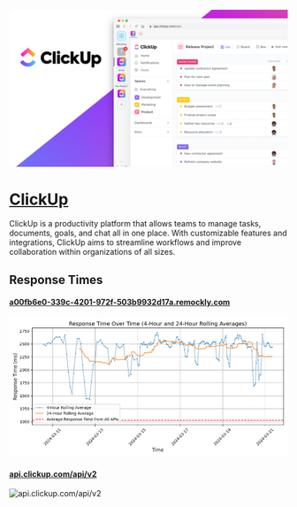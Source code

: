 [![Visit ClickUp](imagePreview.png)](https://clickup.com)

# [ClickUp](https://clickup.com)

ClickUp is a productivity platform that allows teams to manage tasks, documents, goals, and chat all in one place. With customizable features and integrations, ClickUp aims to streamline workflows and improve collaboration within organizations of all sizes.

## Response Times

#### [a00fb6e0-339c-4201-972f-503b9932d17a.remockly.com](https://a00fb6e0-339c-4201-972f-503b9932d17a.remockly.com)

![a00fb6e0-339c-4201-972f-503b9932d17a.remockly.com](response-time-charts/a00fb6e0-339c-4201-972f-503b9932d17a.remockly.com.png)
#### [api.clickup.com/api/v2](https://api.clickup.com/api/v2)

![api.clickup.com/api/v2](response-time-charts/api.clickup.com%2Fapi%2Fv2.png)
